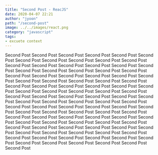```yaml
---
title: "Second Post - ReacJS"
date: 2020-04-07 22:21
author: "jyoon"
path: "/second-post"
image: ../../images/react.png
category: "javascript"
tags: 
- excuete context
---
```


Second Post Second Post Second Post Second Post Second Post Second Post Second Post Second Post Second Post Second Post Second Post Second Post Second Post Second Post Second Post Second Post Second Post Second Post Second Post Second Post Second Post Second Post Second Post Second Post Second Post Second Post Second Post Second Post Second Post Second Post Second Post Second Post Second Post Second Post Second Post Second Post Second Post Second Post Second Post Second Post Second Post Second Post Second Post Second Post Second Post Second Post Second Post Second Post Second Post Second Post Second Post Second Post Second Post Second Post Second Post Second Post Second Post Second Post Second Post Second Post Second Post Second Post Second Post Second Post Second Post Second Post Second Post Second Post Second Post Second Post Second Post Second Post Second Post Second Post Second Post Second Post Second Post Second Post Second Post Second Post Second Post Second Post Second Post Second Post Second Post Second Post Second Post Second Post Second Post Second Post Second Post Second Post Second Post Second Post Second Post Second Post Second Post Second Post Second Post Second Post 